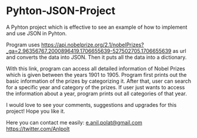 # Pyhton-JSON-Project
A Pyhton project which is effective to see an example of how to implement and use JSON in Pyhton. 

Program uses https://api.nobelprize.org/2.1/nobelPrizes?_ga=2.96356767.2000896419.1706655639-527502705.1706655639 as url and converts the data into JSON. Then it puts all the data into a dictionary.

With this link, program can access all detailed information of Nobel Prizes which is given between the years 1901 to 1905. Program first prints out the basic information of the prizes by categorizing it. After that, user can search for a specific year and category of the prizes. If user just wants to access the information about a year, program prints out all categories of that year.

I would love to see your comments, suggestions and upgrades for this project! Hope you like it.

Here you can contact me easily: e.anil.polat@gmail.com https://twitter.com/Anlpolt
